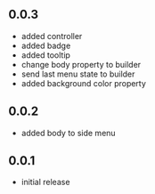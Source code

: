 ## 0.0.3
* added controller
* added badge
* added tooltip
* change body property to builder
* send last menu state to builder
* added background color property

## 0.0.2
*  added body to side menu

## 0.0.1
*  initial release
